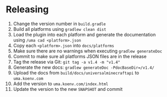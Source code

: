 # Releasing

1. Change the version number in `build.gradle`
1. Build all platforms using `gradlew clean dist`
1. Load the plugin into each platform and generate the documentation using `/uma cad <platform>.json`
1. Copy each `<platform>.json` into `docs/platforms`
1. Make sure there are no warnings when executing `gradlew generateDoc`
1. Commit to make sure all platforms JSON files are in the release
1. Tag the release via Git: `git tag -a v1.4 -m "v1.4"`
1. Generate the new docs: `gradlew generateDoc -PdocBaseDir=/v1.4/`
1. Upload the docs from `build/docs/universalminecraftapi` to `uma.koenv.com`
1. Add the version to `uma.koenv.com/index.html`
1. Update the version to the new `SNAPSHOT` and commit